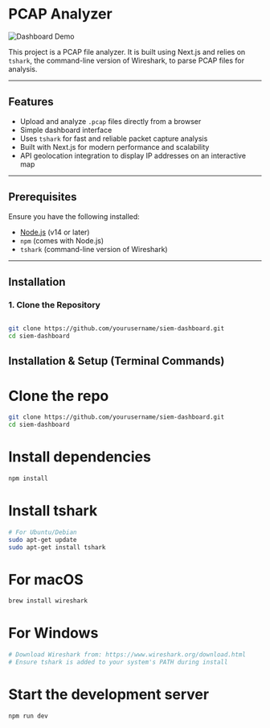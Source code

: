 # PCAP Analyzer

![Dashboard Demo](https://media2.giphy.com/media/v1.Y2lkPTc5MGI3NjExdDl1OXZnZmxzYzBwaG5raHJvMnN5anV0YnduaGM2Mm12bGxwZzdtaiZlcD12MV9pbnRlcm5hbF9naWZfYnlfaWQmY3Q9Zw/f4V2mqvv0wT9m/giphy.gif)

This project is a PCAP file analyzer. It is built using Next.js and relies on `tshark`, the command-line version of Wireshark, to parse PCAP files for analysis.

---

## Features

- Upload and analyze `.pcap` files directly from a browser  
- Simple dashboard interface  
- Uses `tshark` for fast and reliable packet capture analysis  
- Built with Next.js for modern performance and scalability
- API geolocation integration to display IP addresses on an interactive map   

---

## Prerequisites

Ensure you have the following installed:

- [Node.js](https://nodejs.org/) (v14 or later)  
- `npm` (comes with Node.js)  
- `tshark` (command-line version of Wireshark)  

---

## Installation

### 1. Clone the Repository

```bash

git clone https://github.com/yourusername/siem-dashboard.git
cd siem-dashboard
```
## Installation & Setup (Terminal Commands)


# Clone the repo
```bash
git clone https://github.com/yourusername/siem-dashboard.git
cd siem-dashboard
```
# Install dependencies
```bash
npm install
```
# Install tshark
```bash
# For Ubuntu/Debian
sudo apt-get update
sudo apt-get install tshark
```
# For macOS
```bash
brew install wireshark
```
# For Windows
```bash
# Download Wireshark from: https://www.wireshark.org/download.html
# Ensure tshark is added to your system's PATH during install
```
# Start the development server
```bash
npm run dev
```
